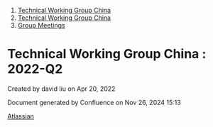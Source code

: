1. [Technical Working Group China](index.html)
2. [Technical Working Group China](Technical-Working-Group-China_22151170.html)
3. [Group Meetings](Group-Meetings_22151180.html)

# Technical Working Group China : 2022-Q2

Created by david liu on Apr 20, 2022

Document generated by Confluence on Nov 26, 2024 15:13

[Atlassian](http://www.atlassian.com/)
